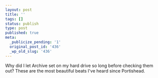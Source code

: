 ```yaml
---
layout: post
title: ''
tags: []
status: publish
type: post
published: true
meta:
  _publicize_pending: '1'
  original_post_id: '436'
  _wp_old_slug: '436'
---
```

Why did I let Archive set on my hard drive so long before checking them out?  These are the most beautiful beats I've heard since Portishead.
